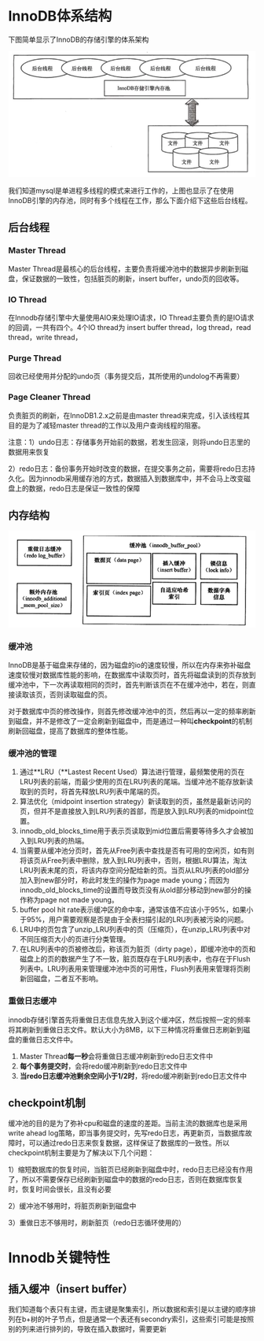 # InnoDB体系结构

 下图简单显示了InnoDB的存储引擎的体系架构

![](images/InnoDB存储引擎特性-yudi-1.jpg)

我们知道mysql是单进程多线程的模式来进行工作的，上图也显示了在使用InnoDB引擎的内存池，同时有多个线程在工作，那么下面介绍下这些后台线程。

## 后台线程

### Master Thread

Master Thread是最核心的后台线程，主要负责将缓冲池中的数据异步刷新到磁盘，保证数据的一致性，包括脏页的刷新，insert buffer，undo页的回收等。

### IO Thread

在Innodb存储引擎中大量使用AIO来处理IO请求，IO Thread主要负责的是IO请求的回调，一共有四个。4个IO thread为 insert buffer thread，log thread，read thread，write thread，

### Purge Thread

回收已经使用并分配的undo页（事务提交后，其所使用的undolog不再需要）

### Page Cleaner Thread

负责脏页的刷新，在InnoDB1.2.x之前是由master thread来完成，引入该线程其目的是为了减轻master thread的工作以及用户查询线程的阻塞。

注意：1）undo日志：存储事务开始前的数据，若发生回滚，则将undo日志里的数据用来恢复

​			2）redo日志：备份事务开始时改变的数据，在提交事务之前，需要将redo日志持久化。因为innodb采用缓存池的方式，数据插入到数据库中，并不会马上改变磁盘上的数据，redo日志是保证一致性的保障

## 内存结构

![](images/InnoDB存储引擎特性-yudi-2.png)

### 缓冲池

InnoDB是基于磁盘来存储的，因为磁盘的io的速度较慢，所以在内存来弥补磁盘速度较慢对数据库性能的影响，在数据库中读取页时，首先将磁盘读到的页存放到缓冲池中，下一次再读取相同的页时，首先判断该页在不在缓冲池中，若在，则直接读取该页，否则读取磁盘的页。

对于数据库中页的修改操作，则首先修改缓冲池中的页，然后再以一定的频率刷新到磁盘，并不是修改了一定会刷新到磁盘中，而是通过一种叫**checkpoint**的机制刷新回磁盘，提高了数据库的整体性能。

### 缓冲池的管理

1. 通过**LRU（**Lastest Recent Used）算法进行管理，最频繁使用的页在LRU列表的前端，而最少使用的页在LRU列表的尾端。当缓冲池不能存放新读取到的页时，将首先释放LRU列表中尾端的页。
2. 算法优化（midpoint insertion strategy）新读取到的页，虽然是最新访问的页，但并不是直接放入到LRU列表的首部，而是放入到LRU列表的midpoint位置。
3. innodb_old_blocks_time用于表示页读取到mid位置后需要等待多久才会被加入到LRU列表的热端。
4. 当需要从缓冲池分页时，首先从Free列表中查找是否有可用的空闲页，如有则将该页从Free列表中删除，放入到LRU列表中，否则，根据LRU算法，淘汰LRU列表末尾的页，将该内存空间分配给新的页。当页从LRU列表的old部分加入到new部分时，称此时发生的操作为page made young；而因为innodb_old_blocks_time的设置而导致页没有从old部分移动到new部分的操作称为page not made young。
5. buffer pool hit rate表示缓冲区的命中率，通常该值不应该小于95%，如果小于95%，用户需要观察是否是由于全表扫描引起的LRU列表被污染的问题。
6. LRU中的页包含了unzip_LRU列表中的页（压缩页），在unzip_LRU列表中对不同压缩页大小的页进行分类管理。
7. 在LRU列表中的页被修改后，称该页为脏页（dirty page），即缓冲池中的页和磁盘上的页的数据产生了不一致，脏页既存在于LRU列表中，也存在于Flush列表中。LRU列表用来管理缓冲池中页的可用性，Flush列表用来管理将页刷新回磁盘，二者互不影响。

### 重做日志缓冲

innodb存储引擎首先将重做日志信息先放入到这个缓冲区，然后按照一定的频率将其刷新到重做日志文件。默认大小为8MB，以下三种情况将重做日志刷新到磁盘的重做日志文件中。

1. Master Thread**每一秒**会将重做日志缓冲刷新到redo日志文件中
2. **每个事务提交时**，会将redo缓冲刷新到redo日志文件中
3. **当redo日志缓冲池剩余空间小于1/2时**，将redo缓冲刷新到redo日志文件中

## checkpoint机制

缓冲池的目的是为了弥补cpu和磁盘的速度的差距。当前主流的数据库也是采用write ahead log策略，即当事务提交时，先写redo日志，再更新页，当数据库故障时，可以通过redo日志来恢复数据，这样保证了数据库的一致性。所以checkpoint机制主要是为了解决以下几个问题：

1）缩短数据库的恢复时间，当脏页已经刷新到磁盘中时，redo日志已经没有作用了，所以不需要保存已经刷新到磁盘中的数据的redo日志，否则在数据库恢复时，恢复时间会很长，且没有必要

2）缓冲池不够用时，将脏页刷新到磁盘中

3）重做日志不够用时，刷新脏页（redo日志循环使用的）

# Innodb关键特性

## 插入缓冲（insert buffer）

我们知道每个表只有主键，而主键是聚集索引，所以数据和索引是以主键的顺序排列在b+树的叶子节点，但是通常一个表还有secondry索引，这些索引可能是按照别的列来进行排列的，导致在插入数据时，需要更新